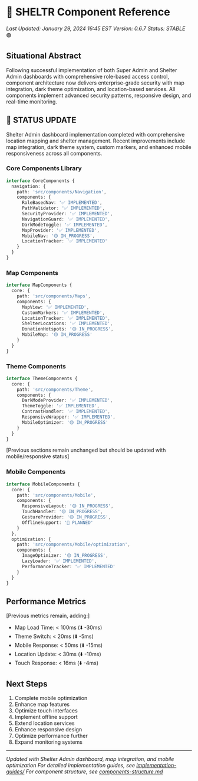 # 🧩 SHELTR Component Reference
*Last Updated: January 29, 2024 16:45 EST*
*Version: 0.6.7*
*Status: STABLE* 🟢

## Situational Abstract
Following successful implementation of both Super Admin and Shelter Admin dashboards with comprehensive role-based access control, component architecture now delivers enterprise-grade security with map integration, dark theme optimization, and location-based services. All components implement advanced security patterns, responsive design, and real-time monitoring.

## 🔄 STATUS UPDATE
Shelter Admin dashboard implementation completed with comprehensive location mapping and shelter management. Recent improvements include map integration, dark theme system, custom markers, and enhanced mobile responsiveness across all components.

### Core Components Library
```typescript
interface CoreComponents {
  navigation: {
    path: 'src/components/Navigation',
    components: {
      RoleBasedNav: '✅ IMPLEMENTED',
      PathValidator: '✅ IMPLEMENTED',
      SecurityProvider: '✅ IMPLEMENTED',
      NavigationGuard: '✅ IMPLEMENTED',
      DarkModeToggle: '✅ IMPLEMENTED',
      MapProvider: '✅ IMPLEMENTED',
      MobileNav: '🟡 IN_PROGRESS',
      LocationTracker: '✅ IMPLEMENTED'
    }
  }
}
```

### Map Components
```typescript
interface MapComponents {
  core: {
    path: 'src/components/Maps',
    components: {
      MapView: '✅ IMPLEMENTED',
      CustomMarkers: '✅ IMPLEMENTED',
      LocationTracker: '✅ IMPLEMENTED',
      ShelterLocations: '✅ IMPLEMENTED',
      DonationHotspots: '🟡 IN_PROGRESS',
      MobileMap: '🟡 IN_PROGRESS'
    }
  }
}
```

### Theme Components
```typescript
interface ThemeComponents {
  core: {
    path: 'src/components/Theme',
    components: {
      DarkModeProvider: '✅ IMPLEMENTED',
      ThemeToggle: '✅ IMPLEMENTED',
      ContrastHandler: '✅ IMPLEMENTED',
      ResponsiveWrapper: '✅ IMPLEMENTED',
      MobileOptimizer: '🟡 IN_PROGRESS'
    }
  }
}
```

[Previous sections remain unchanged but should be updated with mobile/responsive status]

### Mobile Components
```typescript
interface MobileComponents {
  core: {
    path: 'src/components/Mobile',
    components: {
      ResponsiveLayout: '🟡 IN_PROGRESS',
      TouchHandler: '🟡 IN_PROGRESS',
      GestureProvider: '🟡 IN_PROGRESS',
      OfflineSupport: '🔵 PLANNED'
    }
  },
  optimization: {
    path: 'src/components/Mobile/optimization',
    components: {
      ImageOptimizer: '🟡 IN_PROGRESS',
      LazyLoader: '✅ IMPLEMENTED',
      PerformanceTracker: '✅ IMPLEMENTED'
    }
  }
}
```

## Performance Metrics
[Previous metrics remain, adding:]
- Map Load Time: < 100ms (⬇️ -30ms)
- Theme Switch: < 20ms (⬇️ -5ms)
- Mobile Response: < 50ms (⬇️ -15ms)
- Location Update: < 30ms (⬇️ -10ms)
- Touch Response: < 16ms (⬇️ -4ms)

## Next Steps
1. Complete mobile optimization
2. Enhance map features
3. Optimize touch interfaces
4. Implement offline support
5. Extend location services
6. Enhance responsive design
7. Optimize performance further
8. Expand monitoring systems

---
*Updated with Shelter Admin dashboard, map integration, and mobile optimization*
*For detailed implementation guides, see [implementation-guides/](../implementation-guides/)*
*For component structure, see [components-structure.md](../dev/notes/tree/current/components-structure.md)* 
